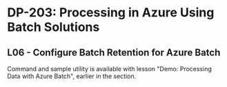 # DP-203: Processing in Azure Using Batch Solutions

## L06 - Configure Batch Retention for Azure Batch

Command and sample utility is available with lesson "Demo: Processing Data with Azure Batch", earlier in the section.